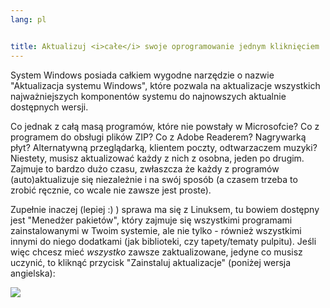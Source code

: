 ```yaml
---
lang: pl


title: Aktualizuj <i>całe</i> swoje oprogramowanie jednym kliknięciem
---
```


System Windows posiada całkiem wygodne narzędzie o nazwie
"Aktualizacja systemu Windows", które pozwala na aktualizacje wszystkich
najważniejszych komponentów systemu do najnowszych aktualnie dostępnych
wersji.

Co jednak z całą masą programów, które nie powstały w Microsofcie?
Co z programem do obsługi plików ZIP? Co z Adobe Readerem? Nagrywarką płyt?
Alternatywną przeglądarką, klientem poczty, odtwarzaczem muzyki? Niestety,
musisz aktualizować każdy z nich z osobna, jeden po drugim. Zajmuje to
bardzo dużo czasu, zwłaszcza że każdy z programów (auto)aktualizuje się
niezależnie i na swój sposób (a czasem trzeba to zrobić ręcznie, co wcale
nie zawsze jest proste).

Zupełnie inaczej (lepiej :) ) sprawa ma się z Linuksem, tu bowiem
dostępny jest "Menedżer pakietów", który zajmuje się wszystkimi programami
zainstalowanymi w Twoim systemie, ale nie tylko - również wszystkimi innymi
do niego dodatkami (jak biblioteki, czy tapety/tematy pulpitu). Jeśli więc
chcesz mieć <i>wszystko</i> zawsze zaktualizowane, jedyne co musisz uczynić,
to kliknąć przycisk "Zainstaluj aktualizacje" (poniżej wersja angielska):

<img src="Images/global_update.png" />




